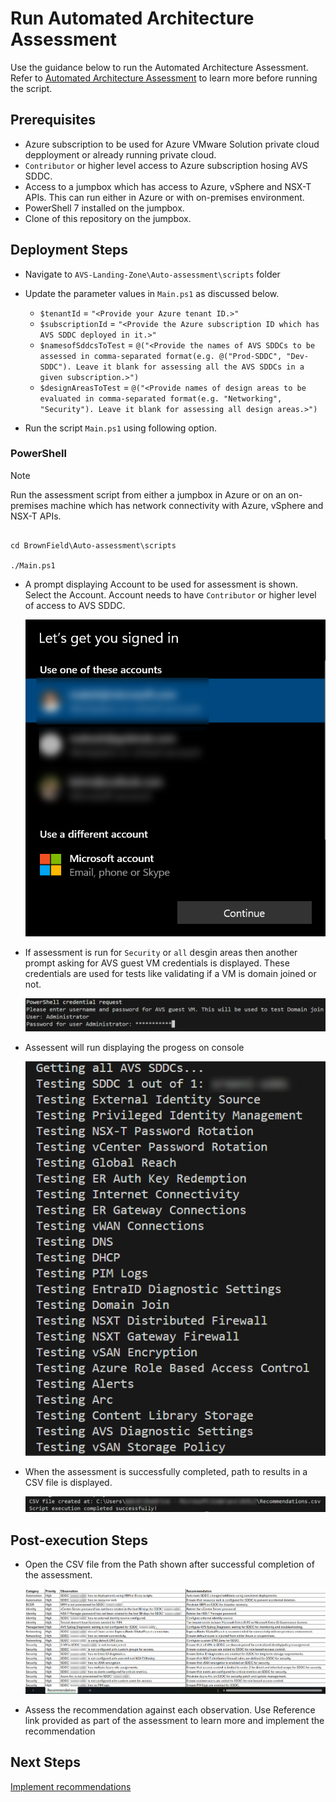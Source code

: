 # Run Automated Architecture Assessment

Use the guidance below to run the Automated Architecture Assessment. Refer to [Automated Architecture Assessment](readme.md) to learn more before running the script. 

## Prerequisites

* Azure subscription to be used for Azure VMware Solution private cloud depployment or already running private cloud.
* `Contributor` or higher level access to Azure subscription hosing AVS SDDC.
* Access to a jumpbox which has access to Azure, vSphere and NSX-T APIs. This can run either in Azure or with on-premises environment.
* PowerShell 7 installed on the jumpbox.
* Clone of this repository on the jumpbox.

## Deployment Steps

* Navigate to `AVS-Landing-Zone\Auto-assessment\scripts` folder
* Update the parameter values in `Main.ps1` as discussed below.
    * `$tenantId` = `"<Provide your Azure tenant ID.>"`
    * `$subscriptionId` = `"<Provide the Azure subscription ID which has AVS SDDC deployed in it.>"`
    * `$namesofSddcsToTest` = `@("<Provide the names of AVS SDDCs to be assessed in comma-separated format(e.g. @("Prod-SDDC", "Dev-SDDC"). Leave it blank for assessing all the AVS SDDCs in a given subscription.>")`
    * `$designAreasToTest` = `@("<Provide names of design areas to be evaluated in comma-separated format(e.g. "Networking", "Security"). Leave it blank for assessing all design areas.>")`
    
    
* Run the script `Main.ps1` using following option.

### PowerShell

>[!NOTE]
>  Run the assessment script from either a jumpbox in Azure or on an on-premises machine which has network connectivity with Azure, vSphere and NSX-T APIs.
>

```pwsh

cd BrownField\Auto-assessment\scripts

./Main.ps1
```

* A prompt displaying Account to be used for assessment is shown. Select the Account. Account needs to have `Contributor` or higher level of access to AVS SDDC.

    ![Select Account](./media/account.png)

* If assessment is run for `Security` or `all` desgin areas then another prompt asking for AVS guest VM credentials is displayed. These credentials are used for tests like validating if a VM is domain joined or not.

    ![AVS guest VM Credential Prompt](./media/guestVMcreds.png)

* Assessent will run displaying the progess on console

    ![Execution Progress](./media/progress.png)

* When the assessment is successfully completed, path to results in a CSV file is displayed.

    ![CSV File Path](./media/csvpath.png)

## Post-execution Steps

* Open the CSV file from the Path shown after successful completion of the assessment.

    ![Assessment](./media/assessment.png)

* Assess the recommendation against each observation. Use Reference link provided as part of the assessment to learn more and implement the recommendation 

## Next Steps

[Implement recommendations](../../BrownField/readme.md)
